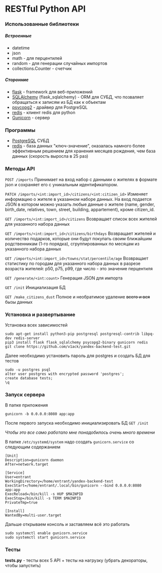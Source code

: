 # RESTful Python API
### Использованные библиотеки
##### Встроенные
- datetime
- json
- math - для перцентилей
- random - для генерации случайных импортов
- collections.Counter - счетчик

##### Сторонние
- [flask](https://palletsprojects.com/p/flask/ "flask") - framework для веб-приложений
- [SQLAlchemy](https://www.sqlalchemy.org "SQLAlchemy") (flask_sqlalchemy) - ORM для СУБД, что позваляет обращаться к записям из БД как к объектам
- [psycopg2](https://pypi.org/project/psycopg2/ "psycopg2") - драйвер для PostgreSQL
- [redis](https://github.com/andymccurdy/redis-py "redis") - клиент redis для python
- [Gunicorn](https://gunicorn.org "Gunicorn") - сервер

### Программы
- [PostgreSQL](https://www.postgresql.org "PostgreSQL") СУБД
- [redis](https://redis.io "https://redis.io") - база данных "ключ-значение", оказалась намного более эффективным решением для хранения месяцев рождения, чем база данных (скорость выросла в 25 раз)

### Методы API
`POST /imports`
Принимает на вход набор с данными о жителях в формате json и сохраняет его с уникальным идентификатором.

`PATCH /imports/<int:import_id>/citizens/<int:citizen_id>`
Изменяет информацию о жителе в указанном наборе данных. На вход подается JSON в котором можно указать любые данные о жителе (name, gender, birth_date, relatives, town, street, building, appartement), кроме citizen_id.

`GET /imports/<int:import_id>/citizens`
Возвращает список всех жителей для указанного набора данных

`GET /imports/<int:import_id>/citizens/birthdays`
Возвращает жителей и количество подарков, которые они будут покупать своим ближайшим родственникам (1-го порядка), сгруппированных по месяцам из указанного набора данных

`GET /imports/<int:import_id>/towns/stat/percentile/age`
Возвращает статистику по городам для указанного набора данных в разрезе возраста жителей: p50, p75, p99, где число - это значение перцентиля

`GET /generate/<int:count>`
Генерация JSON для импорта

`GET /init`
Инициализация БД

`GET /make_citizens_dust`
Полное и необратимое удаление ~~всего и вся~~ бызы данных

### Установка и развертывание
Установка всех зависимостей

    sudo apt-get install python3-pip postgresql postgresql-contrib libpq-dev redis-server
    pip3 install flask flask_sqlalchemy psycopg2-binary gunicorn redis
    git clone https://github.com/v1ack/yandex-backend-test.git
Далее необходимо установить пароль для postgres и создать БД для тестов

    sudo -u postgres psql
    alter user postgres with encrypted password 'postgres';
    create database tests;
    \q

### Запуск сервера
В папке приложения

    gunicorn -b 0.0.0.0:8080 app:app
После первого запуска необходимо инициализировать БД `GET /init`

_Чтобы это все само работало мне понадобилось очень много времени_

В папке `/etc/systemd/system` надо создать `gunicorn.service` со следующим содержанием

    [Unit]
    Description=gunicorn daemon
    After=network.target
    
    [Service]
    User=entrant
    WorkingDirectory=/home/entrant/yandex-backend-test
    ExecStart=/home/entrant/.local/bin/gunicorn --bind 0.0.0.0:8080 app:app
    ExecReload=/bin/kill -s HUP $MAINPID
    ExecStop=/bin/kill -s TERM $MAINPID
    PrivateTmp=true
    
    [Install]
    WantedBy=multi-user.target
Дальше открываем консоль и заставляем всё это работать

    sudo systemctl enable gunicorn.service
    sudo systemctl start gunicorn.service

### Тесты
**tests.py** - тесты всех 5 API + тесты на нагрузку (убрать декораторы, чтобы запустить)